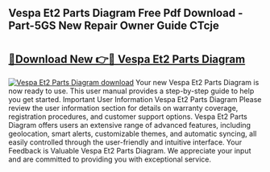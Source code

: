 ## Vespa Et2 Parts Diagram Free Pdf Download - Part-5GS New Repair Owner Guide CTcje

# <h2><a href="http://dflr34k.blite.top/?on=Vespa+Et2+Parts+Diagram">🔗Download New 👉🔴 Vespa Et2 Parts Diagram</a></h2>

[![Vespa Et2 Parts Diagram download](https://i.imgur.com/lujVjoI.png)](http://dflr34k.blite.top/?on=Vespa+Et2+Parts+Diagram)
Your new Vespa Et2 Parts Diagram is now ready to use. This user manual provides a step-by-step guide to help you get started. Important User Information Vespa Et2 Parts Diagram Please review the user information section for details on warranty coverage, registration procedures, and customer support options. Vespa Et2 Parts Diagram offers users an extensive range of advanced features, including geolocation, smart alerts, customizable themes, and automatic syncing, all easily controlled through the user-friendly and intuitive interface. Your Feedback is Valuable Vespa Et2 Parts Diagram. We appreciate your input and are committed to providing you with exceptional service.
